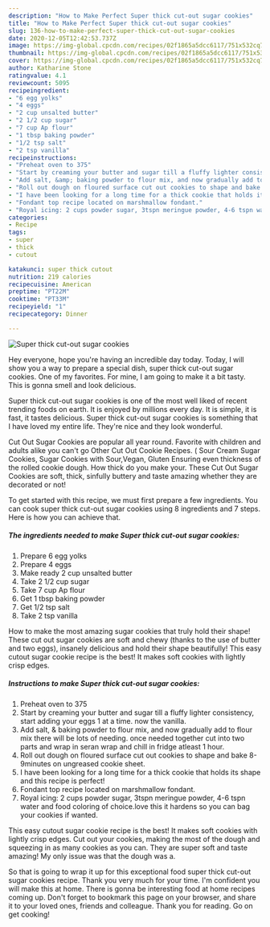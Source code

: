 ```yaml
---
description: "How to Make Perfect Super thick cut-out sugar cookies"
title: "How to Make Perfect Super thick cut-out sugar cookies"
slug: 136-how-to-make-perfect-super-thick-cut-out-sugar-cookies
date: 2020-12-05T12:42:53.737Z
image: https://img-global.cpcdn.com/recipes/02f1865a5dcc6117/751x532cq70/super-thick-cut-out-sugar-cookies-recipe-main-photo.jpg
thumbnail: https://img-global.cpcdn.com/recipes/02f1865a5dcc6117/751x532cq70/super-thick-cut-out-sugar-cookies-recipe-main-photo.jpg
cover: https://img-global.cpcdn.com/recipes/02f1865a5dcc6117/751x532cq70/super-thick-cut-out-sugar-cookies-recipe-main-photo.jpg
author: Katharine Stone
ratingvalue: 4.1
reviewcount: 5095
recipeingredient:
- "6 egg yolks"
- "4 eggs"
- "2 cup unsalted butter"
- "2 1/2 cup sugar"
- "7 cup Ap flour"
- "1 tbsp baking powder"
- "1/2 tsp salt"
- "2 tsp vanilla"
recipeinstructions:
- "Preheat oven to 375"
- "Start by creaming your butter and sugar till a fluffy lighter consistency, start adding your eggs 1 at a time. now the vanilla."
- "Add salt, &amp; baking powder to flour mix, and now gradually add to flour mix there will be lots of needing. once needed together cut into two parts and wrap in seran wrap and chill in fridge atleast 1 hour."
- "Roll out dough on floured surface cut out cookies to shape and bake 8-9minutes on ungreased cookie sheet."
- "I have been looking for a long time for a thick cookie that holds its shape and this recipe is perfect!"
- "Fondant top recipe located on marshmallow fondant."
- "Royal icing: 2 cups powder sugar, 3tspn meringue powder, 4-6 tspn water and food coloring of choice.love this it hardens so you can bag your cookies if wanted."
categories:
- Recipe
tags:
- super
- thick
- cutout

katakunci: super thick cutout 
nutrition: 219 calories
recipecuisine: American
preptime: "PT22M"
cooktime: "PT33M"
recipeyield: "1"
recipecategory: Dinner

---
```



![Super thick cut-out sugar cookies](https://img-global.cpcdn.com/recipes/02f1865a5dcc6117/751x532cq70/super-thick-cut-out-sugar-cookies-recipe-main-photo.jpg)

Hey everyone, hope you're having an incredible day today. Today, I will show you a way to prepare a special dish, super thick cut-out sugar cookies. One of my favorites. For mine, I am going to make it a bit tasty. This is gonna smell and look delicious.

Super thick cut-out sugar cookies is one of the most well liked of recent trending foods on earth. It is enjoyed by millions every day. It is simple, it is fast, it tastes delicious. Super thick cut-out sugar cookies is something that I have loved my entire life. They're nice and they look wonderful.

Cut Out Sugar Cookies are popular all year round. Favorite with children and adults alike you can&#39;t go Other Cut Out Cookie Recipes. ( Sour Cream Sugar Cookies, Sugar Cookies with Sour,Vegan, Gluten Ensuring even thickness of the rolled cookie dough. How thick do you make your. These Cut Out Sugar Cookies are soft, thick, sinfully buttery and taste amazing whether they are decorated or not!


To get started with this recipe, we must first prepare a few ingredients. You can cook super thick cut-out sugar cookies using 8 ingredients and 7 steps. Here is how you can achieve that.

<!--inarticleads1-->

##### The ingredients needed to make Super thick cut-out sugar cookies:

1. Prepare 6 egg yolks
1. Prepare 4 eggs
1. Make ready 2 cup unsalted butter
1. Take 2 1/2 cup sugar
1. Take 7 cup Ap flour
1. Get 1 tbsp baking powder
1. Get 1/2 tsp salt
1. Take 2 tsp vanilla


How to make the most amazing sugar cookies that truly hold their shape! These cut out sugar cookies are soft and chewy (thanks to the use of butter and two eggs), insanely delicious and hold their shape beautifully! This easy cutout sugar cookie recipe is the best! It makes soft cookies with lightly crisp edges. 

<!--inarticleads2-->

##### Instructions to make Super thick cut-out sugar cookies:

1. Preheat oven to 375
1. Start by creaming your butter and sugar till a fluffy lighter consistency, start adding your eggs 1 at a time. now the vanilla.
1. Add salt, &amp; baking powder to flour mix, and now gradually add to flour mix there will be lots of needing. once needed together cut into two parts and wrap in seran wrap and chill in fridge atleast 1 hour.
1. Roll out dough on floured surface cut out cookies to shape and bake 8-9minutes on ungreased cookie sheet.
1. I have been looking for a long time for a thick cookie that holds its shape and this recipe is perfect!
1. Fondant top recipe located on marshmallow fondant.
1. Royal icing: 2 cups powder sugar, 3tspn meringue powder, 4-6 tspn water and food coloring of choice.love this it hardens so you can bag your cookies if wanted.


This easy cutout sugar cookie recipe is the best! It makes soft cookies with lightly crisp edges. Cut out your cookies, making the most of the dough and squeezing in as many cookies as you can. They are super soft and taste amazing! My only issue was that the dough was a. 

So that is going to wrap it up for this exceptional food super thick cut-out sugar cookies recipe. Thank you very much for your time. I'm confident you will make this at home. There is gonna be interesting food at home recipes coming up. Don't forget to bookmark this page on your browser, and share it to your loved ones, friends and colleague. Thank you for reading. Go on get cooking!
